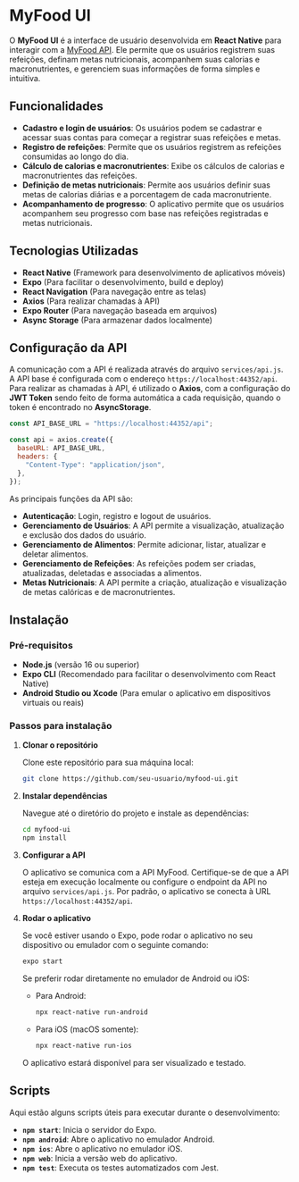 # MyFood UI

O **MyFood UI** é a interface de usuário desenvolvida em **React Native** para interagir com a [MyFood API](https://github.com/guilhermevmandrade/myfood-api). Ele permite que os usuários registrem suas refeições, definam metas nutricionais, acompanhem suas calorias e macronutrientes, e gerenciem suas informações de forma simples e intuitiva.

## Funcionalidades

- **Cadastro e login de usuários**: Os usuários podem se cadastrar e acessar suas contas para começar a registrar suas refeições e metas.
- **Registro de refeições**: Permite que os usuários registrem as refeições consumidas ao longo do dia.
- **Cálculo de calorias e macronutrientes**: Exibe os cálculos de calorias e macronutrientes das refeições.
- **Definição de metas nutricionais**: Permite aos usuários definir suas metas de calorias diárias e a porcentagem de cada macronutriente.
- **Acompanhamento de progresso**: O aplicativo permite que os usuários acompanhem seu progresso com base nas refeições registradas e metas nutricionais.

## Tecnologias Utilizadas

- **React Native** (Framework para desenvolvimento de aplicativos móveis)
- **Expo** (Para facilitar o desenvolvimento, build e deploy)
- **React Navigation** (Para navegação entre as telas)
- **Axios** (Para realizar chamadas à API)
- **Expo Router** (Para navegação baseada em arquivos)
- **Async Storage** (Para armazenar dados localmente)

## Configuração da API

A comunicação com a API é realizada através do arquivo `services/api.js`. A API base é configurada com o endereço `https://localhost:44352/api`. Para realizar as chamadas à API, é utilizado o **Axios**, com a configuração do **JWT Token** sendo feito de forma automática a cada requisição, quando o token é encontrado no **AsyncStorage**.

```javascript
const API_BASE_URL = "https://localhost:44352/api";

const api = axios.create({
  baseURL: API_BASE_URL,
  headers: {
    "Content-Type": "application/json",
  },
});
```

As principais funções da API são:

- **Autenticação**: Login, registro e logout de usuários.
- **Gerenciamento de Usuários**: A API permite a visualização, atualização e exclusão dos dados do usuário.
- **Gerenciamento de Alimentos**: Permite adicionar, listar, atualizar e deletar alimentos.
- **Gerenciamento de Refeições**: As refeições podem ser criadas, atualizadas, deletadas e associadas a alimentos.
- **Metas Nutricionais**: A API permite a criação, atualização e visualização de metas calóricas e de macronutrientes.

## Instalação

### Pré-requisitos

- **Node.js** (versão 16 ou superior)
- **Expo CLI** (Recomendado para facilitar o desenvolvimento com React Native)
- **Android Studio ou Xcode** (Para emular o aplicativo em dispositivos virtuais ou reais)

### Passos para instalação

1. **Clonar o repositório**

   Clone este repositório para sua máquina local:

   ```bash
   git clone https://github.com/seu-usuario/myfood-ui.git
   ```

2. **Instalar dependências**

   Navegue até o diretório do projeto e instale as dependências:

   ```bash
   cd myfood-ui
   npm install
   ```

3. **Configurar a API**

   O aplicativo se comunica com a API MyFood. Certifique-se de que a API esteja em execução localmente ou configure o endpoint da API no arquivo `services/api.js`. Por padrão, o aplicativo se conecta à URL `https://localhost:44352/api`.

4. **Rodar o aplicativo**

   Se você estiver usando o Expo, pode rodar o aplicativo no seu dispositivo ou emulador com o seguinte comando:

   ```bash
   expo start
   ```

   Se preferir rodar diretamente no emulador de Android ou iOS:

   - Para Android:

     ```bash
     npx react-native run-android
     ```

   - Para iOS (macOS somente):

     ```bash
     npx react-native run-ios
     ```

   O aplicativo estará disponível para ser visualizado e testado.

## Scripts

Aqui estão alguns scripts úteis para executar durante o desenvolvimento:

- **`npm start`**: Inicia o servidor do Expo.
- **`npm android`**: Abre o aplicativo no emulador Android.
- **`npm ios`**: Abre o aplicativo no emulador iOS.
- **`npm web`**: Inicia a versão web do aplicativo.
- **`npm test`**: Executa os testes automatizados com Jest.
